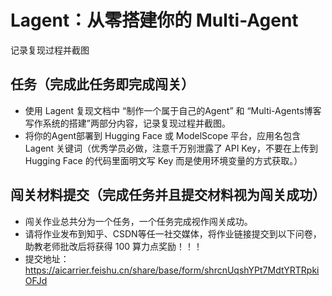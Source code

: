 # Lagent：从零搭建你的 Multi-Agent

记录复现过程并截图

## **任务（完成此任务即完成闯关）**

- 使用 Lagent 复现文档中 “制作一个属于自己的Agent” 和 “Multi-Agents博客写作系统的搭建”两部分内容，记录复现过程并截图。
- 将你的Agent部署到 Hugging Face 或 ModelScope 平台，应用名包含 Lagent 关键词（优秀学员必做，注意千万别泄露了 API Key，不要在上传到 Hugging Face 的代码里面明文写 Key 而是使用环境变量的方式获取。）

## **闯关材料提交（完成任务并且提交材料视为闯关成功）**

- 闯关作业总共分为一个任务，一个任务完成视作闯关成功。
- 请将作业发布到知乎、CSDN等任一社交媒体，将作业链接提交到以下问卷，助教老师批改后将获得 100 算力点奖励！！！
- 提交地址：https://aicarrier.feishu.cn/share/base/form/shrcnUqshYPt7MdtYRTRpkiOFJd
